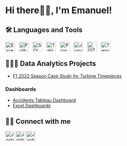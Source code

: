 <h1>Hi there👋🏼, I'm Emanuel! 

<h2>🛠️ Languages and Tools</h2>

<img align="left" alt="Excel" width="30px" style="padding-right:10px;" src="https://github.com/EmaStehr/EmaStehr/assets/114269507/d2c1b273-b29f-463a-becf-64a074bbd9e2"/>
<img align="left" alt="Python" width="30px" style="padding-right:10px;" src="https://github.com/EmaStehr/EmaStehr/assets/114269507/ef0d7b81-3aa6-4b7f-9a4e-7857acb1cda3" />
<img align="left" alt="SQL" width="30px" style="padding-right:10px;" src="https://github.com/EmaStehr/EmaStehr/assets/114269507/af016fc2-ebb9-4c4f-aee2-fb387c9dd47e" />
<img align="left" alt="Tableau" width="30px" style="padding-right:10px;" src="https://github.com/EmaStehr/EmaStehr/assets/114269507/3ba69699-53ec-4a50-a6e3-76607eade707" />
<img align="left" alt="Power BI" width="30px" style="padding-right:10px;" src="https://github.com/EmaStehr/EmaStehr/assets/114269507/b5dfb284-5b52-4668-a2fb-69e847932011" />
<img align="left" alt="Jupyter" width="30px" style="padding-right:10px;" src="https://github.com/EmaStehr/EmaStehr/assets/114269507/b97e57e1-d1d9-4d43-b238-597f4d8c3b1e" />
<img align="left" alt="GIT" width="30px" style="padding-right:10px;" src="https://github.com/EmaStehr/EmaStehr/assets/114269507/c22b2a2b-3086-445c-9565-d05442c13607" />
<img align="left" alt="Tensorflow" width="30px" style="padding-right:10px;" src="https://github.com/EmaStehr/EmaStehr/assets/114269507/5da7ac09-4a2a-4cc3-ade3-298c89fcee1b" />
<br />

#
<h2>👨🏼‍💻 Data Analytics Projects</h2>

- [F1 2022 Season Case Study for Turbine Timepieces](https://github.com/EmaStehr/F1-2022-Season-Analysis/tree/main)

<h3>Dashboards</h3>

- [Accidents Tableau Dashboard](https://github.com/EmaStehr/Accidents-Tableau-Dashboard)
- [Excel Dashboards](https://github.com/EmaStehr/Excel-Dashboards)

<h2>🤳🏼 Connect with me</h2>

[<img align="left" alt="JoshMadakor | Twitter" width="30px" src="https://cdn.jsdelivr.net/npm/simple-icons@v3/icons/twitter.svg" />][twitter]
[<img align="left" alt="JoshMadakor | LinkedIn" width="30px" src="https://cdn.jsdelivr.net/npm/simple-icons@v3/icons/linkedin.svg" />][linkedin]
[<img align="left" alt="JoshMadakor | Instagram" width="30px" src="https://cdn.jsdelivr.net/npm/simple-icons@v3/icons/instagram.svg" />][instagram]

[twitter]: https://twitter.com/EmaStehr
[instagram]: https://www.instagram.com/emastehr/
[linkedin]: https://www.linkedin.com/in/emanuel-stehr/

